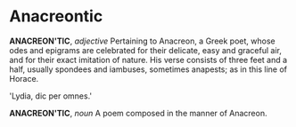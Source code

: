 # Anacreontic

**ANACREON'TIC**, _adjective_ Pertaining to Anacreon, a Greek poet, whose odes and epigrams are celebrated for their delicate, easy and graceful air, and for their exact imitation of nature. His verse consists of three feet and a half, usually spondees and iambuses, sometimes anapests; as in this line of Horace.

'Lydia, dic per omnes.'

**ANACREON'TIC**, _noun_ A poem composed in the manner of Anacreon.